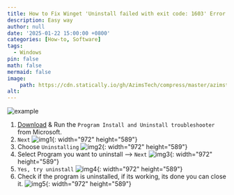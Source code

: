 ```yaml
---
title: How to Fix Winget 'Uninstall failed with exit code: 1603' Error
description: Easy way
author: null
date: '2025-01-22 15:00:00 +0800'
categories: [How-to, Software]
tags:
  - Windows
pin: false
math: false
mermaid: false
image:
    path: https://cdn.statically.io/gh/AzimsTech/compress/master/azimstech.github.io/winget-cli-banner.png
alt:
---
```


![example](https://cdn.statically.io/gh/AzimsTech/compress/master/azimstech.github.io/winget-exit-code-1603.png)

1. [Download](https://support.microsoft.com/en-us/topic/fix-problems-that-block-programs-from-being-installed-or-removed-cca7d1b6-65a9-3d98-426b-e9f927e1eb4d) & Run the `Program Install and Uninstall troubleshooter` from Microsoft.
2. `Next`
  ![img1](https://cdn.statically.io/gh/AzimsTech/compress/master/azimstech.github.io/troubleshooter1.png){: width="972" height="589"}
3. Choose `Uninstalling`
  ![img2](https://cdn.statically.io/gh/AzimsTech/compress/master/azimstech.github.io/troubleshooter2.png){: width="972" height="589"}  
4. Select Program you want to uninstall --> `Next`
  ![img3](https://cdn.statically.io/gh/AzimsTech/compress/master/azimstech.github.io/troubleshooter3.png){: width="972" height="589"}  
5. `Yes, try uninstall`
  ![img4](https://cdn.statically.io/gh/AzimsTech/compress/master/azimstech.github.io/troubleshooter4.png){: width="972" height="589"}  
6. Check if the program is uninstalled, if its working, its done you can close it.
  ![img5](https://cdn.statically.io/gh/AzimsTech/compress/master/azimstech.github.io/troubleshooter5.png){: width="972" height="589"}  
